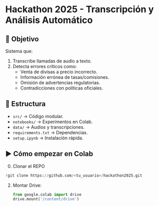 # Hackathon 2025 - Transcripción y Análisis Automático

## 🚀 Objetivo
Sistema que:
1. Transcribe llamadas de audio a texto.
2. Detecta errores críticos como:
   - Venta de divisas a precio incorrecto.
   - Información errónea de tasas/comisiones.
   - Omisión de advertencias regulatorias.
   - Contradicciones con políticas oficiales.

## 📂 Estructura
- `src/` → Código modular.
- `notebooks/` → Experimentos en Colab.
- `data/` → Audios y transcripciones.
- `requirements.txt` → Dependencias.
- `setup.ipynb` → Instalación rápida.

## ▶️ Cómo empezar en Colab

0. Clonar el REPO
 ```python
!git clone https://github.com/<tu_usuario>/hackathon2025.git
```
2. Montar Drive:
   ```python
   from google.colab import drive
   drive.mount('/content/drive')
